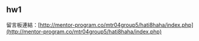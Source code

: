 ## hw1
留言板連結：[http://mentor-program.co/mtr04group5/hati8haha/index.php](http://mentor-program.co/mtr04group5/hati8haha/index.php)